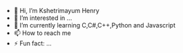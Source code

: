 - 👋 Hi, I’m Kshetrimayum Henry
- 👀 I’m interested in ...
- 🌱 I’m currently learning C,C#,C++,Python and Javascript
- 📫 How to reach me 
- ⚡ Fun fact: ...

<!---
henry-ksh/henry-ksh is a ✨ special ✨ repository because its `README.md` (this file) appears on your GitHub profile.
You can click the Preview link to take a look at your changes.
--->
